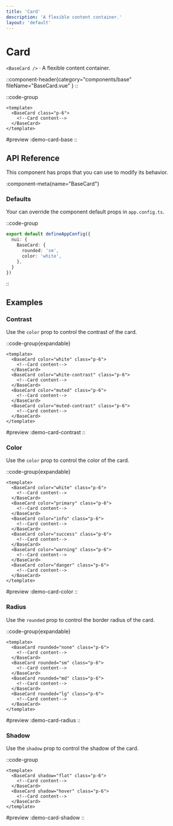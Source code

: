 ```yaml
---
title: 'Card'
description: 'A flexible content container.'
layout: 'default'
---
```


# Card

`<BaseCard />` · A flexible content container.

::component-header{category="components/base" fileName="BaseCard.vue" }
::

::code-group

```vue [DemoCardBase.vue]
<template>
  <BaseCard class="p-6">
    <!--Card content-->
  </BaseCard>
</template>
```

#preview
:demo-card-base
::


## API Reference

This component has props that you can use to modify its behavior.

:component-meta{name="BaseCard"}

### Defaults

Your can override the component default props in `app.config.ts`.

::code-group

```ts [app.config.ts]
export default defineAppConfig({
  nui: {
    BaseCard: {
      rounded: 'sm',
      color: 'white',
    },
  }
})
```
::

## Examples

### Contrast

Use the `color` prop to control the contrast of the card.

::code-group{expandable}

```vue [DemoCardContrast.vue]
<template>
  <BaseCard color="white" class="p-6">
    <!--Card content-->
  </BaseCard>
  <BaseCard color="white-contrast" class="p-6">
    <!--Card content-->
  </BaseCard>
  <BaseCard color="muted" class="p-6">
    <!--Card content-->
  </BaseCard>
  <BaseCard color="muted-contrast" class="p-6">
    <!--Card content-->
  </BaseCard>
</template>
```

#preview
:demo-card-contrast
::

### Color

Use the `color` prop to control the color of the card.

::code-group{expandable}

```vue [DemoCardColor.vue]
<template>
  <BaseCard color="white" class="p-6">
    <!--Card content-->
  </BaseCard>
  <BaseCard color="primary" class="p-6">
    <!--Card content-->
  </BaseCard>
  <BaseCard color="info" class="p-6">
    <!--Card content-->
  </BaseCard>
  <BaseCard color="success" class="p-6">
    <!--Card content-->
  </BaseCard>
  <BaseCard color="warning" class="p-6">
    <!--Card content-->
  </BaseCard>
  <BaseCard color="danger" class="p-6">
    <!--Card content-->
  </BaseCard>
</template>
```

#preview
:demo-card-color
::

### Radius

Use the `rounded` prop to control the border radius of the card.

::code-group{expandable}

```vue [DemoCardRadius.vue]
<template>
  <BaseCard rounded="none" class="p-6">
    <!--Card content-->
  </BaseCard>
  <BaseCard rounded="sm" class="p-6">
    <!--Card content-->
  </BaseCard>
  <BaseCard rounded="md" class="p-6">
    <!--Card content-->
  </BaseCard>
  <BaseCard rounded="lg" class="p-6">
    <!--Card content-->
  </BaseCard>
</template>
```

#preview
:demo-card-radius
::

### Shadow

Use the `shadow` prop to control the shadow of the card.

::code-group

```vue [DemoCardShadow.vue]
<template>
  <BaseCard shadow="flat" class="p-6">
    <!--Card content-->
  </BaseCard>
  <BaseCard shadow="hover" class="p-6">
    <!--Card content-->
  </BaseCard>
</template>
```

#preview
:demo-card-shadow
::


